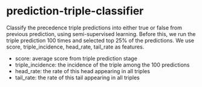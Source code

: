 # prediction-triple-classifier

Classify the precedence triple predictions into either true or false from previous prediction, using semi-supervised learning.
Before this, we run the triple prediction 100 times and selected top 25% of the predictions.
We use score, triple_incidence, head_rate, tail_rate as features.
 * score: average score from triple prediction stage
 * triple_incidence: the incidence of the triple among the 100 predictions
 * head_rate: the rate of this head appearing in all triples
 * tail_rate: the rate of this tail appearing in all triples

